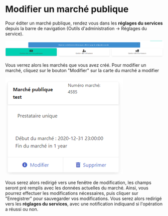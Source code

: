 # Modifier un marché publique

Pour éditer un marché publique, rendez vous dans les **réglages du services** depuis la barre de navigation (Outils d'administration -> Réglages du service).

![Cliquez sur le bouton à gauche "Gestion des marchés publiques"](<../../.gitbook/assets/image (5).png>)

Vous verrez alors les marchés que vous avez créé. Pour modifier un marché, cliquez sur le bouton "Modifier" sur la carte du marché a modifier

![Un exemple de marché](<../../.gitbook/assets/image (2).png>)

Vous serez alors redirigé vers une fenêtre de modification, les champs seront pré remplis avec les données actuelles du marché. Ainsi, vous pourrez effectuer les modifications nécessaires, puis cliquer sur "Enregistrer" pour sauvegarder vos modifications. Vous serez alors redirigé vers les **réglages du services**, avec une notification indiquand si l'opération a réussi ou non.&#x20;
